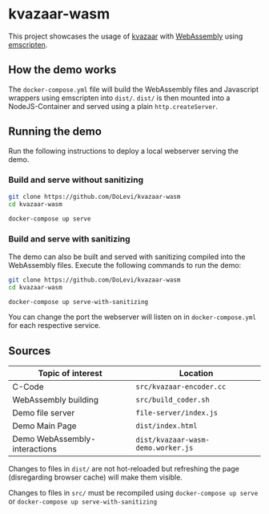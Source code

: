 # kvazaar-wasm

This project showcases the usage of [kvazaar](https://github.com/ultravideo/kvazaar) with [WebAssembly](https://webassembly.org/) using [emscripten](https://emscripten.org/).

## How the demo works
The `docker-compose.yml` file will build the WebAssembly files and Javascript wrappers using emscripten into `dist/`.
`dist/` is then mounted into a NodeJS-Container and served using a plain `http.createServer`.



## Running the demo

Run the following instructions to deploy a local webserver serving the demo.

### Build and serve without sanitizing
```bash
git clone https://github.com/DoLevi/kvazaar-wasm
cd kvazaar-wasm

docker-compose up serve
```
### Build and serve with sanitizing
The demo can also be built and served with sanitizing compiled into the WebAssembly files.
Execute the following commands to run the demo:
```bash
git clone https://github.com/DoLevi/kvazaar-wasm
cd kvazaar-wasm

docker-compose up serve-with-sanitizing
```

You can change the port the webserver will listen on in `docker-compose.yml` for each respective service.

## Sources
| Topic of interest             | Location                           |
|-------------------------------|------------------------------------|
| C-Code                        | `src/kvazaar-encoder.cc`           |
| WebAssembly building          | `src/build_coder.sh`               |
| Demo file server              | `file-server/index.js`             |
| Demo Main Page                | `dist/index.html`                  |
| Demo WebAssembly-interactions | `dist/kvazaar-wasm-demo.worker.js` |

Changes to files in `dist/` are not hot-reloaded but refreshing the page (disregarding browser cache) will make them visible.

Changes to files in `src/` must be recompiled using `docker-compose up serve` or `docker-compose up serve-with-sanitizing`
